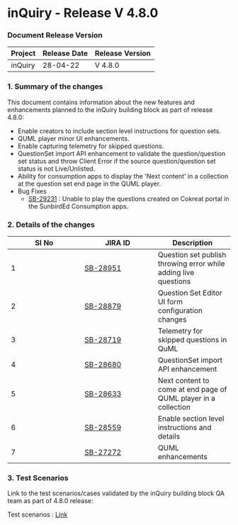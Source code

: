 # inQuiry - Release V 4.8.0

### Document Release Version

| Project | Release Date | Release Version |
| ------- | ------------ | --------------- |
| inQuiry | 28-04-22     | V 4.8.0         |

### **1. Summary of the changes**&#x20;

This document contains information about the new features and enhancements planned to the inQuiry building block as part of release 4.8.0:

* Enable creators to include section level instructions for question sets.
* QUML player minor UI enhancements.
* Enable capturing telemetry for skipped questions.
* QuestionSet import API enhancement to validate the question/question set status and throw Client Error if the source question/question set status is not Live/Unlisted.
* Ability for consumption apps to display the 'Next content' in a collection at the question set end page in the QUML player.
* Bug Fixes
  * [SB-29231](https://project-sunbird.atlassian.net/browse/SB-29231) : Unable to play the questions created on Cokreat portal in the SunbirdEd Consumption apps.

### 2. **Details of the changes**

<table><thead><tr><th width="150" data-type="number">SI No</th><th width="150">JIRA ID</th><th>Description</th></tr></thead><tbody><tr><td>1</td><td><a href="https://project-sunbird.atlassian.net/browse/SB-28951">SB-28951</a></td><td>Question set publish throwing error while adding live questions</td></tr><tr><td>2</td><td><a href="https://project-sunbird.atlassian.net/browse/SB-28879">SB-28879</a></td><td>Question Set Editor UI form configuration changes</td></tr><tr><td>3</td><td><a href="https://project-sunbird.atlassian.net/browse/SB-28719">SB-28719</a></td><td>Telemetry for skipped questions in QuML</td></tr><tr><td>4</td><td><a href="https://project-sunbird.atlassian.net/browse/SB-28680">SB-28680</a></td><td>QuestionSet import API enhancement</td></tr><tr><td>5</td><td><a href="https://project-sunbird.atlassian.net/browse/SB-28633">SB-28633</a></td><td>Next content to come at end page of QUML player in a collection</td></tr><tr><td>6</td><td><a href="https://project-sunbird.atlassian.net/browse/SB-28559">SB-28559</a></td><td>Enable section level instructions and details</td></tr><tr><td>7</td><td><a href="https://project-sunbird.atlassian.net/browse/SB-27272">SB-27272</a></td><td>QUML enhancements</td></tr></tbody></table>

### 3. Test Scenarios

Link to the test scenarios/cases validated by the inQuiry building block QA team as part of 4.8.0 release:&#x20;

Test scenarios : [Link](https://project-sunbird.atlassian.net/wiki/spaces/SunbirdinQuiry/pages/3092611090/4.8+Test+Scenarios)

